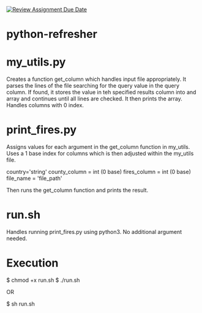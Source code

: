 [![Review Assignment Due Date](https://classroom.github.com/assets/deadline-readme-button-22041afd0340ce965d47ae6ef1cefeee28c7c493a6346c4f15d667ab976d596c.svg)](https://classroom.github.com/a/_G_SdF8U)
# python-refresher

# my_utils.py
Creates a function get_column which handles input file appropriately. It parses the lines of the file searching for the query value in the query column. If found, it stores the value in teh specified results column into and array and continues until all lines are checked. It then prints the array. Handles columns with 0 index. 

# print_fires.py 
Assigns values for each argument in the get_column function in my_utils. Uses a 1 base index for columns which is then adjusted within the my_utils file. 

country='string'
county_column = int (0 base)
fires_column = int  (0 base)
file_name = 'file_path'

Then runs the get_column function and prints the result. 

# run.sh
Handles running print_fires.py using python3. No additional argument needed.

# Execution

$ chmod +x run.sh
$ ./run.sh

OR

$ sh run.sh